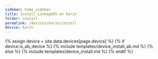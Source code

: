 ```yaml
---
sidebar: home_sidebar
title: Install LineageOS on karin
folder: install
permalink: /devices/karin/install
device: karin
---
```

{% assign device = site.data.devices[page.device] %}
{% if device.is_ab_device %}
{% include templates/device_install_ab.md %}
{% else %}
{% include templates/device_install.md %}
{% endif %}
